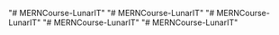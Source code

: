 "# MERNCourse-LunarIT" 
"# MERNCourse-LunarIT" 
"# MERNCourse-LunarIT" 
"# MERNCourse-LunarIT" 
"# MERNCourse-LunarIT" 
